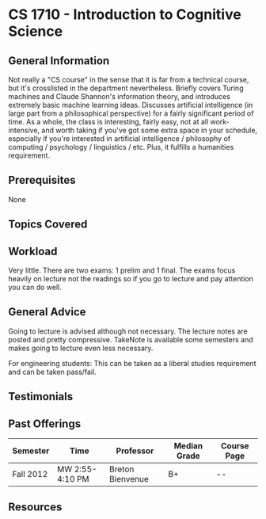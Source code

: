 # CS 1710 - Introduction to Cognitive Science

## General Information
Not really a "CS course" in the sense that it is far from a technical course, but it's crosslisted in the department nevertheless. Briefly covers Turing machines and Claude Shannon's information theory, and introduces extremely basic machine learning ideas. Discusses artificial intelligence (in large part from a philosophical perspective) for a fairly significant period of time. As a whole, the class is interesting, fairly easy, not at all work-intensive, and worth taking if you've got some extra space in your schedule, especially if you're interested in artificial intelligence / philosophy of computing / psychology / linguistics / etc. Plus, it fulfills a humanities requirement.

## Prerequisites
None

## Topics Covered

## Workload
Very little. There are two exams: 1 prelim and 1 final. The exams focus heavily on lecture not the readings so if you go to lecture and pay attention you can do well.

## General Advice
Going to lecture is advised although not necessary. The lecture notes are posted and pretty compressive. TakeNote is available some semesters and makes going to lecture even less necessary.

For engineering students: This can be taken as a liberal studies requirement and can be taken pass/fail.

## Testimonials

## Past Offerings

| Semester | Time | Professor | Median Grade | Course Page |
| --- | --- | --- | --- | --- |
| Fall 2012 | MW 2:55-4:10 PM | Breton Bienvenue | B+ | -- |

## Resources
